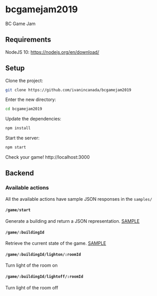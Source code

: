 # bcgamejam2019
BC Game Jam

## Requirements
NodeJS 10: https://nodejs.org/en/download/

## Setup
Clone the project:

```bash
git clone https://github.com/ivanincanada/bcgamejam2019
```

Enter the new directory:

```bash
cd bcgamejam2019
```

Update the dependencies:
```bash
npm install
```

Start the server:
```bash
npm start
```
Check your game! http://localhost:3000

## Backend


### Available actions

All the available actions have sample JSON responses in the `samples/`

#### `/game/start`

Generate a building and return a JSON representation. [SAMPLE](samples/game/start)

#### `/game/:buildingId`

Retrieve the current state of the game. [SAMPLE](samples/games/:buildingId)

#### `/game/:buildingId/lighton/:roomId`

Turn light of the room on

#### `/game/:buildingId/lightoff/:roomId`

Turn light of the room off
